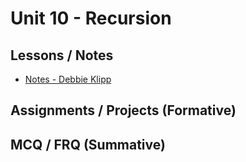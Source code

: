 # Unit 10 - Recursion
## Lessons / Notes
- [Notes - Debbie Klipp](https://drive.google.com/file/d/1OS4a9ftCGikWxszAbsC5ed-xX_TeATeI/view?usp=sharing)
## Assignments / Projects (Formative)
## MCQ / FRQ (Summative)

